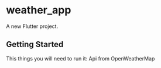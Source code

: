 # weather_app

A new Flutter project.

## Getting Started

This things you will need to run it:
    Api from OpenWeatherMap